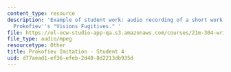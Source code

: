 ```yaml
---
content_type: resource
description: 'Example of student work: audio recording of a short work for piano imitating
  Prokofiev''s "Visions Fugitives." '
file: https://ol-ocw-studio-app-qa.s3.amazonaws.com/courses/21m-304-writing-in-tonal-forms-ii-spring-2009/d77aead1ef36efeb2d408d2213db935d_fugitives4.mp3
file_type: audio/mpeg
resourcetype: Other
title: Prokofiev Imitation - Student 4
uid: d77aead1-ef36-efeb-2d40-8d2213db935d
---
```

